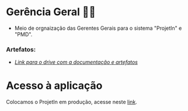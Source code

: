 # Gerência Geral 👩‍💼

- Meio de orgnaização das Gerentes Gerais para o sistema "ProjetIn" e "PMD".

### Artefatos:
- *[Link para o drive com a documentação e artefatos](https://drive.google.com/drive/u/0/folders/142QJhVXL-9y8XwMYoOKAactwgHMI6Q_j)*

# Acesso à aplicação 
Colocamos o ProjetIn em produção, acesse neste [link](https://frontend-projetin.vercel.app/).
